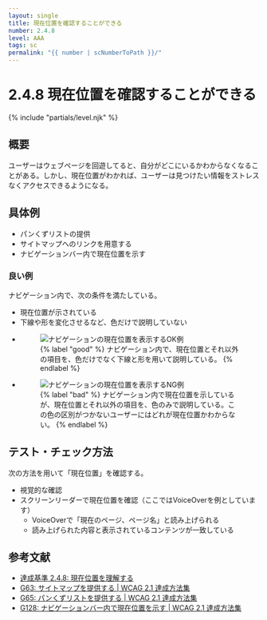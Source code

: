 ```yaml
---
layout: single
title: 現在位置を確認することができる
number: 2.4.8
level: AAA
tags: sc
permalink: "{{ number | scNumberToPath }}/"
---
```


# 2.4.8 現在位置を確認することができる

{% include "partials/level.njk" %}

## 概要

ユーザーはウェブページを回遊してると、自分がどこにいるかわからなくなることがある。しかし、現在位置がわかれば、ユーザーは見つけたい情報をストレスなくアクセスできるようになる。

## 具体例

- パンくずリストの提供
- サイトマップへのリンクを用意する
- ナビゲーションバー内で現在位置を示す

### 良い例

ナビゲーション内で、次の条件を満たしている。

- 現在位置が示されている
- 下線や形を変化させるなど、色だけで説明していない

<ul class="Figurelist">
<li>
<figure>
<img src="/img/2/4/8/2.4.8_ok.svg" alt="ナビゲーションの現在位置を表示するOK例" />
<figcaption>
{% label "good" %}
ナビゲーション内で、現在位置とそれ以外の項目を、色だけでなく下線と形を用いて説明している。
{% endlabel %}
</figcaption>
</figure>
</li>
<li>
<figure>
<img src="/img/2/4/8/2.4.8_ng.svg" alt="ナビゲーションの現在位置を表示するNG例" />
<figcaption>
{% label "bad" %}
ナビゲーション内で現在位置を示しているが、現在位置とそれ以外の項目を、色のみで説明している。この色の区別がつかないユーザーにはどれが現在位置かわからない。
{% endlabel %}
</figcaption>
</figure>
</li>
</ul>

## テスト・チェック方法

次の方法を用いて「現在位置」を確認する。

- 視覚的な確認
- スクリーンリーダーで現在位置を確認（ここではVoiceOverを例としています）
  - VoiceOverで「現在のページ、ページ名」と読み上げられる
  - 読み上げられた内容と表示されているコンテンツが一致している

## 参考文献

- [達成基準 2.4.8: 現在位置を理解する](https://waic.jp/docs/WCAG21/Understanding/location.html)
- [G63: サイトマップを提供する | WCAG 2.1 達成方法集](https://waic.jp/docs/WCAG21/Techniques/general/G63)
- [G65: パンくずリストを提供する | WCAG 2.1 達成方法集](https://waic.jp/docs/WCAG21/Techniques/general/G65)
- [G128: ナビゲーションバー内で現在位置を示す | WCAG 2.1 達成方法集](https://waic.jp/docs/WCAG21/Techniques/general/G128)
